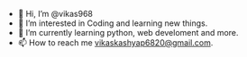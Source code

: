 - 👋 Hi, I’m @vikas968
- 👀 I’m interested in Coding and learning new things.
- 🌱 I’m currently learning python, web develoment and more.
- 📫 How to reach me vikaskashyap6820@gmail.com.

<!---
vikas968/vikas968 is a ✨ special ✨ repository because its `README.md` (this file) appears on your GitHub profile.
You can click the Preview link to take a look at your changes.
--->
